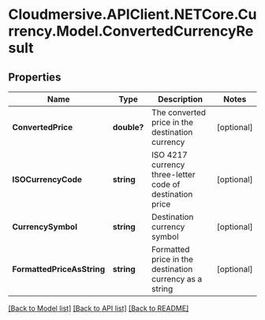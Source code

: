 # Cloudmersive.APIClient.NETCore.Currency.Model.ConvertedCurrencyResult
## Properties

Name | Type | Description | Notes
------------ | ------------- | ------------- | -------------
**ConvertedPrice** | **double?** | The converted price in the destination currency | [optional] 
**ISOCurrencyCode** | **string** | ISO 4217 currency three-letter code of destination price | [optional] 
**CurrencySymbol** | **string** | Destination currency symbol | [optional] 
**FormattedPriceAsString** | **string** | Formatted price in the destination currency as a string | [optional] 

[[Back to Model list]](../README.md#documentation-for-models) [[Back to API list]](../README.md#documentation-for-api-endpoints) [[Back to README]](../README.md)

